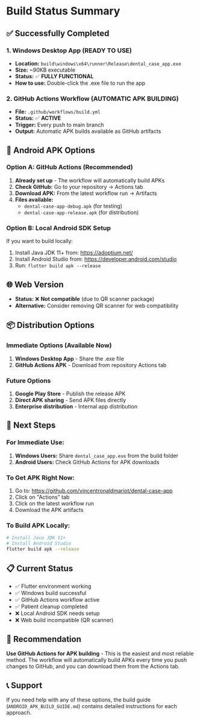 # Build Status Summary

## ✅ **Successfully Completed**

### 1. Windows Desktop App (READY TO USE)
- **Location:** `build\windows\x64\runner\Release\dental_case_app.exe`
- **Size:** ~90KB executable
- **Status:** ✅ **FULLY FUNCTIONAL**
- **How to use:** Double-click the .exe file to run the app

### 2. GitHub Actions Workflow (AUTOMATIC APK BUILDING)
- **File:** `.github/workflows/build.yml`
- **Status:** ✅ **ACTIVE**
- **Trigger:** Every push to main branch
- **Output:** Automatic APK builds available as GitHub artifacts

## 📱 **Android APK Options**

### Option A: GitHub Actions (Recommended)
1. **Already set up** - The workflow will automatically build APKs
2. **Check GitHub:** Go to your repository → Actions tab
3. **Download APK:** From the latest workflow run → Artifacts
4. **Files available:**
   - `dental-case-app-debug.apk` (for testing)
   - `dental-case-app-release.apk` (for distribution)

### Option B: Local Android SDK Setup
If you want to build locally:
1. Install Java JDK 11+ from: https://adoptium.net/
2. Install Android Studio from: https://developer.android.com/studio
3. Run: `flutter build apk --release`

## 🌐 **Web Version**
- **Status:** ❌ **Not compatible** (due to QR scanner package)
- **Alternative:** Consider removing QR scanner for web compatibility

## 📦 **Distribution Options**

### Immediate Options (Available Now)
1. **Windows Desktop App** - Share the .exe file
2. **GitHub Actions APK** - Download from repository Actions tab

### Future Options
1. **Google Play Store** - Publish the release APK
2. **Direct APK sharing** - Send APK files directly
3. **Enterprise distribution** - Internal app distribution

## 🚀 **Next Steps**

### For Immediate Use:
1. **Windows Users:** Share `dental_case_app.exe` from the build folder
2. **Android Users:** Check GitHub Actions for APK downloads

### To Get APK Right Now:
1. Go to: https://github.com/vincentronaldmariot/dental-case-app
2. Click on "Actions" tab
3. Click on the latest workflow run
4. Download the APK artifacts

### To Build APK Locally:
```bash
# Install Java JDK 11+
# Install Android Studio
flutter build apk --release
```

## 📋 **Current Status**
- ✅ Flutter environment working
- ✅ Windows build successful
- ✅ GitHub Actions workflow active
- ✅ Patient cleanup completed
- ❌ Local Android SDK needs setup
- ❌ Web build incompatible (QR scanner)

## 🎯 **Recommendation**
**Use GitHub Actions for APK building** - This is the easiest and most reliable method. The workflow will automatically build APKs every time you push changes to GitHub, and you can download them from the Actions tab.

## 📞 **Support**
If you need help with any of these options, the build guide (`ANDROID_APK_BUILD_GUIDE.md`) contains detailed instructions for each approach. 